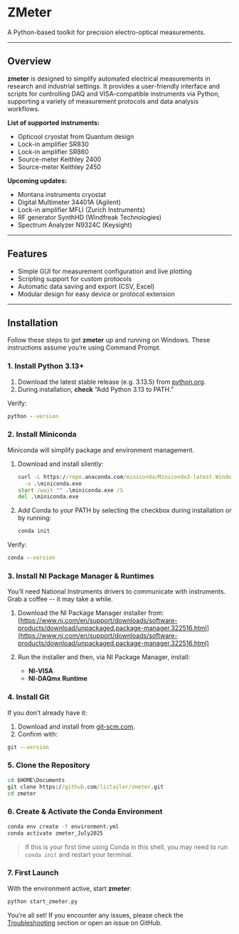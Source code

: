 # ZMeter

A Python-based toolkit for precision electro-optical measurements.

---

## Overview

**zmeter** is designed to simplify automated electrical measurements in research and industrial settings. It provides a user-friendly interface and scripts for controlling DAQ and VISA-compatible instruments via Python, supporting a variety of measurement protocols and data analysis workflows.

**List of supported instruments:**
- Opticool cryostat from Quantum design
- Lock-in amplifier SR830
- Lock-in amplifier SR860
- Source-meter Keithley 2400
- Source-meter Keithley 2450
  
**Upcoming updates:**
- Montana instruments cryostat
- Digital Multimeter 34401A (Agilent)
- Lock-in amplifier MFLI (Zurich Instruments)
- RF generator SynthHD (Windfreak Technologies)
- Spectrum Analyzer N9324C (Keysight)
---

## Features

- Simple GUI for measurement configuration and live plotting
- Scripting support for custom protocols
- Automatic data saving and export (CSV, Excel)
- Modular design for easy device or protocol extension

---

## Installation


Follow these steps to get **zmeter** up and running on Windows. These instructions assume you’re using Command Prompt.

### 1. Install Python 3.13+

1. Download the latest stable release (e.g. 3.13.5) from [python.org](https://python.org).
2. During installation, **check** “Add Python 3.13 to PATH.”

Verify:

```cmd
python --version
```

### 2. Install Miniconda

Miniconda will simplify package and environment management.

1. Download and install silently:

   ```cmd
   curl -L https://repo.anaconda.com/miniconda/Miniconda3-latest-Windows-x86_64.exe \
     -o .\miniconda.exe
   start /wait "" .\miniconda.exe /S
   del .\miniconda.exe
   ```
2. Add Conda to your PATH by selecting the checkbox during installation or by running:

   ```cmd
   conda init
   ```

Verify:

```cmd
conda --version
```

### 3. Install NI Package Manager & Runtimes

You’ll need National Instruments drivers to communicate with instruments. Grab a coffee -- it may take a while.

1. Download the NI Package Manager installer from:
   [https://www.ni.com/en/support/downloads/software-products/download/unpackaged.package-manager.322516.html](https://www.ni.com/en/support/downloads/software-products/download/unpackaged.package-manager.322516.html)
2. Run the installer and then, via NI Package Manager, install:

   * **NI‑VISA**
   * **NI‑DAQmx Runtime**

### 4. Install Git

If you don’t already have it:

1. Download and install from [git-scm.com](https://git-scm.com/downloads).
2. Confirm with:

```cmd
git --version
```

### 5. Clone the Repository

```cmd
cd $HOME\Documents
git clone https://github.com/lictailer/zmeter.git
cd zmeter
```

### 6. Create & Activate the Conda Environment

```cmd
conda env create -f environment.yml
conda activate zmeter_July2025
```

> If this is your first time using Conda in this shell, you may need to run `conda init` and restart your terminal.

### 7. First Launch

With the environment active, start **zmeter**:

```cmd
python start_zmeter.py
```

You’re all set! If you encounter any issues, please check the [Troubleshooting](#troubleshooting) section or open an issue on GitHub.
